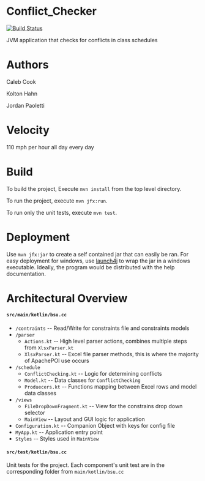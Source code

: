 # Conflict_Checker
[![Build Status](https://travis-ci.com/JordanPaoletti/Conflict_Checker.svg?branch=master)](https://travis-ci.com/JordanPaoletti/Conflict_Checker)

JVM application that checks for conflicts in class schedules

# Authors 
Caleb Cook

Kolton Hahn

Jordan Paoletti

# Velocity
110 mph per hour all day every day

# Build
To build the project, Execute `mvn install` from the top level directory.
 
To run the project, execute `mvn jfx:run`.

To run only the unit tests, execute `mvn test`.

# Deployment

Use `mvn jfx:jar` to create a self contained jar that can easily be ran.
For easy deployment for windows, use [launch4j](http://launch4j.sourceforge.net/) to wrap the jar in a windows executable.
Ideally, the program would be distributed with the help documentation.


# Architectural Overview

#### `src/main/kotlin/bsu.cc`

* `/contraints` -- Read/Write for constraints file and constraints models
* `/parser`
    * `Actions.kt` -- High level parser actions, combines multiple steps from `XlsxParser.kt`
    * `XlsxParser.kt` -- Excel file parser methods, this is where the majority of ApachePOI use occurs
* `/schedule`
    * `ConflictChecking.kt` -- Logic for determining conflicts
    * `Model.kt` -- Data classes for `ConflictChecking`
    * `Produecers.kt` -- Functions mapping between Excel rows and model data classes
* `/views`
    * `FileDropDownFragment.kt` -- View for the constrains drop down selector
    * `MainView` -- Layout and GUI logic for application  
* `Configuration.kt` -- Companion Object with keys for config file
* `MyApp.kt` -- Application entry point
* `Styles` -- Styles used in `MainView`

#### `src/test/kotlin/bsu.cc`
Unit tests for the project. Each component's unit test are in the corresponding folder from 
`main/kotlin/bsu.cc`
